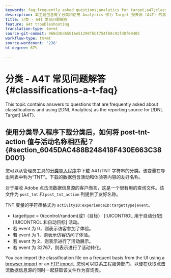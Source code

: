 ```yaml
---
keywords: faq;frequently asked questions;analytics for target;a4T;classifications;classification;classifications importer;post-tnt-action
description: 本主题包含有关分类和使用 Analytics 作为 Target 报表源 (A4T) 的常见问题解答。
title: 分类 - A4T 常见问题解答
feature: a4t troubleshooting
translation-type: tm+mt
source-git-commit: 968d36d65016e51290f6bf754f69c91fd8f68405
workflow-type: tm+mt
source-wordcount: '238'
ht-degree: 67%

---
```



# 分类 - A4T 常见问题解答{#classifications-a-t-faq}

This topic contains answers to questions that are frequently asked about classifications and using [!DNL Analytics] as the reporting source for [!DNL Target] (A4T).

## 使用分类导入程序下载分类后，如何将 post-tnt-action 值与活动名称相匹配？{#section_6045DAC488B248418F430E663C38D001}

您可以从管理员工具的[分类导入程序](https://experienceleague.adobe.com/docs/analytics/components/classifications/classifications-importer/c-working-with-saint.html)中下载 A4T/TNT 字符串的分类。该变量在导出列表中称为“TNT”。下载的数据包含活动和体验等内容的友好名称。

对于接收 Adobe 点击流数据信息源的客户而言，这是一个很有用的查询文件。该文件为 `post_tnt` 和 `post_tnt_action` 列提供了友好名称。

TNT 变量的字符串格式为 `activityID:experienceID:targettype|event`。

* targettype = 0(control/random)或1（目标） [!UICONTROL 用于自动分配][!UICONTROL 和自动目标] 活动。
* 若 event 为 0，则表示访客参加了体验。
* 若 event 为 1，则表示访客访问了体验。
* 若 event 为 2，则表示进行了活动展示。
* 若 event 为 32767，则表示进行了活动转化。

You can import the classification file on a frequent basis from the UI using a [browser import](https://docs.adobe.com/help/en/analytics/components/classifications/classifications-importer/browser-import.html) or an [FTP import](https://docs.adobe.com/help/en/analytics/components/classifications/classifications-importer/import-file.html). 您也可以联系工程服务部门，以便在获取点击流数据信息源的同时一起获取该文件作为查询表。
